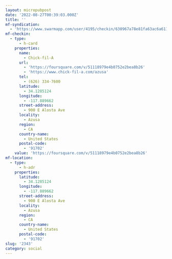 ```yaml
---
layout: micropubpost
date: '2022-08-27T00:39:03.000Z'
title: ''
mf-syndication:
  - 'https://www.swarmapp.com/user/4195/checkin/630967a78e81fa63ac6a611a'
mf-checkin:
  - type:
      - h-card
    properties:
      name:
        - Chick-fil-A
      url:
        - 'https://foursquare.com/v/51118979e4b0752e2bea8b26'
        - 'https://www.chick-fil-a.com/azusa'
      tel:
        - (626) 334-7600
      latitude:
        - 34.1285124
      longitude:
        - -117.889662
      street-address:
        - 900 E Alosta Ave
      locality:
        - Azusa
      region:
        - CA
      country-name:
        - United States
      postal-code:
        - '91702'
    value: 'https://foursquare.com/v/51118979e4b0752e2bea8b26'
mf-location:
  - type:
      - h-adr
    properties:
      latitude:
        - 34.1285124
      longitude:
        - -117.889662
      street-address:
        - 900 E Alosta Ave
      locality:
        - Azusa
      region:
        - CA
      country-name:
        - United States
      postal-code:
        - '91702'
slug: '2343'
category: social
---
```

